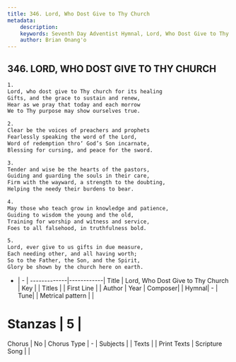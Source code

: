 ```yaml
---
title: 346. Lord, Who Dost Give to Thy Church
metadata:
    description: 
    keywords: Seventh Day Adventist Hymnal, Lord, Who Dost Give to Thy Church, , 
    author: Brian Onang'o
---
```



## 346. LORD, WHO DOST GIVE TO THY CHURCH

```txt
1.
Lord, who dost give to Thy church for its healing
Gifts, and the grace to sustain and renew,
Hear as we pray that today and each morrow
We to Thy purpose may show ourselves true.

2.
Clear be the voices of preachers and prophets
Fearlessly speaking the word of the Lord,
Word of redemption thro‘ God’s Son incarnate,
Blessing for cursing, and peace for the sword.

3.
Tender and wise be the hearts of the pastors,
Guiding and guarding the souls in their care,
Firm with the wayward, a strength to the doubting,
Helping the needy their burdens to bear.

4.
May those who teach grow in knowledge and patience,
Guiding to wisdom the young and the old,
Training for worship and witness and service,
Foes to all falsehood, in truthfulness bold.

5.
Lord, ever give to us gifts in due measure,
Each needing other, and all having worth;
So to the Father, the Son, and the Spirit,
Glory be shown by the church here on earth.
```

- |   -  |
-------------|------------|
Title | Lord, Who Dost Give to Thy Church |
Key |  |
Titles |  |
First Line |  |
Author | 
Year | 
Composer|  |
Hymnal|  - |
Tune|  |
Metrical pattern | |
# Stanzas | 5 |
Chorus | No |
Chorus Type | - |
Subjects |  |
Texts |  |
Print Texts | 
Scripture Song |  |
  
